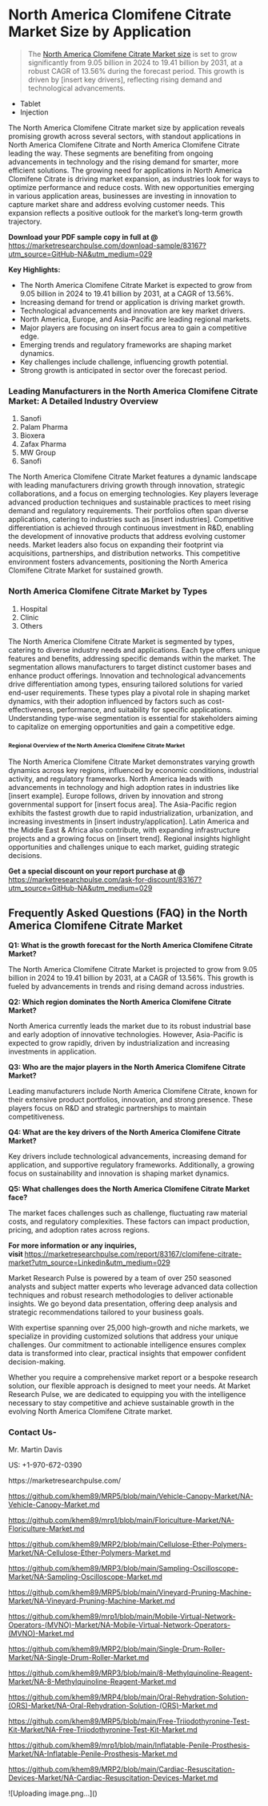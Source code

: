 <h1>North America Clomifene Citrate Market&nbsp;Size by Application</h1><blockquote><p>The <a href="https://marketresearchpulse.com/download-sample/83167?utm_source=GitHub-NA&amp;utm_medium=029">North America Clomifene Citrate Market size</a> is set to grow significantly from 9.05 billion in 2024 to 19.41 billion by 2031, at a robust CAGR of 13.56% during the forecast period. This growth is driven by [insert key drivers], reflecting rising demand and technological advancements.</p></blockquote><ul><li>Tablet<li> Injection</li></ul><p>The North America Clomifene Citrate market size by application reveals promising growth across several sectors, with standout applications in North America Clomifene Citrate and North America Clomifene Citrate leading the way. These segments are benefiting from ongoing advancements in technology and the rising demand for smarter, more efficient solutions. The growing need for applications in North America Clomifene Citrate is driving market expansion, as industries look for ways to optimize performance and reduce costs. With new opportunities emerging in various application areas, businesses are investing in innovation to capture market share and address evolving customer needs. This expansion reflects a positive outlook for the market’s long-term growth trajectory.</p><p><strong>Download your PDF sample copy in full at @ </strong><a href="https://marketresearchpulse.com/download-sample/83167?utm_source=GitHub-NA&amp;utm_medium=029">https://marketresearchpulse.com/download-sample/83167?utm_source=GitHub-NA&amp;utm_medium=029</a></p><p><strong>Key Highlights: </strong></p><ul><li>The North America Clomifene Citrate Market is expected to grow from 9.05 billion in 2024 to 19.41 billion by 2031, at a CAGR of 13.56%.</li><li>Increasing demand for trend or application is driving market growth.</li><li>Technological advancements and innovation are key market drivers.</li><li>North America, Europe, and Asia-Pacific are leading regional markets.</li><li>Major players are focusing on insert focus area to gain a competitive edge.</li><li>Emerging trends and regulatory frameworks are shaping market dynamics.</li><li>Key challenges include challenge, influencing growth potential.</li><li>Strong growth is anticipated in sector over the forecast period.</li></ul><h3>Leading Manufacturers in the North America Clomifene Citrate Market: A Detailed Industry Overview</h3><ol><li>Sanofi</li><li>Palam Pharma</li><li>Bioxera</li><li>Zafax Pharma</li><li>MW Group</li><li>Sanofi</li></ol><div class="flex max-w-full flex-col flex-grow"><div class="min-h-8 text-message flex w-full flex-col items-end gap-2 whitespace-normal break-words [.text-message+&amp;]:mt-5" dir="auto" data-message-author-role="assistant" data-message-id="fd8432e4-4910-450d-b182-61b7bfb0a01f" data-message-model-slug="gpt-4o"><div class="flex w-full flex-col gap-1 empty:hidden first:pt-[3px]"><div class="markdown prose w-full break-words dark:prose-invert light"><p>The North America Clomifene Citrate Market features a dynamic landscape with leading manufacturers driving growth through innovation, strategic collaborations, and a focus on emerging technologies. Key players leverage advanced production techniques and sustainable practices to meet rising demand and regulatory requirements. Their portfolios often span diverse applications, catering to industries such as [insert industries]. Competitive differentiation is achieved through continuous investment in R&amp;D, enabling the development of innovative products that address evolving customer needs. Market leaders also focus on expanding their footprint via acquisitions, partnerships, and distribution networks. This competitive environment fosters advancements, positioning the North America Clomifene Citrate Market for sustained growth.</p></div></div></div></div><h3>North America Clomifene Citrate Market by Types</h3><ol><li>Hospital<li> Clinic<li> Others</li></ol><div class="flex max-w-full flex-col flex-grow"><div class="min-h-8 text-message flex w-full flex-col items-end gap-2 whitespace-normal break-words [.text-message+&amp;]:mt-5" dir="auto" data-message-author-role="assistant" data-message-id="084470be-0bb7-4664-bddf-5156b4f41249" data-message-model-slug="gpt-4o-mini"><div class="flex w-full flex-col gap-1 empty:hidden first:pt-[3px]"><div class="markdown prose w-full break-words dark:prose-invert light"><p>The North America Clomifene Citrate Market is segmented by types, catering to diverse industry needs and applications. Each type offers unique features and benefits, addressing specific demands within the market. The segmentation allows manufacturers to target distinct customer bases and enhance product offerings. Innovation and technological advancements drive differentiation among types, ensuring tailored solutions for varied end-user requirements. These types play a pivotal role in shaping market dynamics, with their adoption influenced by factors such as cost-effectiveness, performance, and suitability for specific applications. Understanding type-wise segmentation is essential for stakeholders aiming to capitalize on emerging opportunities and gain a competitive edge.</p></div></div></div></div><h3><span style="font-size: 11px;">Regional Overview of the North America Clomifene Citrate Market</span></h3><div class="flex max-w-full flex-col flex-grow"><div class="min-h-8 text-message flex w-full flex-col items-end gap-2 whitespace-normal break-words [.text-message+&amp;]:mt-5" dir="auto" data-message-author-role="assistant" data-message-id="e9038762-ce64-4e30-91c9-9bd413514231" data-message-model-slug="gpt-4o-mini"><div class="flex w-full flex-col gap-1 empty:hidden first:pt-[3px]"><div class="markdown prose w-full break-words dark:prose-invert light"><p>The North America Clomifene Citrate Market demonstrates varying growth dynamics across key regions, influenced by economic conditions, industrial activity, and regulatory frameworks. North America leads with advancements in technology and high adoption rates in industries like [insert example]. Europe follows, driven by innovation and strong governmental support for [insert focus area]. The Asia-Pacific region exhibits the fastest growth due to rapid industrialization, urbanization, and increasing investments in [insert industry/application]. Latin America and the Middle East &amp; Africa also contribute, with expanding infrastructure projects and a growing focus on [insert trend]. Regional insights highlight opportunities and challenges unique to each market, guiding strategic decisions.</p></div></div></div></div><p><strong>Get a special discount on your report purchase at @ </strong><a href="https://marketresearchpulse.com/ask-for-discount/83167?utm_source=GitHub-NA&amp;utm_medium=029">https://marketresearchpulse.com/ask-for-discount/83167?utm_source=GitHub-NA&amp;utm_medium=029</a></p><h2>Frequently Asked Questions (FAQ) in the North America Clomifene Citrate Market</h2><p><strong>Q1: What is the growth forecast for the North America Clomifene Citrate Market?</strong></p><p>The North America Clomifene Citrate Market is projected to grow from 9.05 billion in 2024 to 19.41 billion by 2031, at a CAGR of 13.56%. This growth is fueled by advancements in trends and rising demand across industries.</p><p><strong>Q2: Which region dominates the North America Clomifene Citrate Market?</strong></p><p>North America currently leads the market due to its robust industrial base and early adoption of innovative technologies. However, Asia-Pacific is expected to grow rapidly, driven by industrialization and increasing investments in application.</p><p><strong>Q3: Who are the major players in the North America Clomifene Citrate Market?</strong></p><p>Leading manufacturers include North America Clomifene Citrate, known for their extensive product portfolios, innovation, and strong presence. These players focus on R&amp;D and strategic partnerships to maintain competitiveness.</p><p><strong>Q4: What are the key drivers of the North America Clomifene Citrate Market?</strong></p><p>Key drivers include technological advancements, increasing demand for application, and supportive regulatory frameworks. Additionally, a growing focus on sustainability and innovation is shaping market dynamics.</p><p><strong>Q5: What challenges does the North America Clomifene Citrate Market face?</strong></p><p>The market faces challenges such as challenge, fluctuating raw material costs, and regulatory complexities. These factors can impact production, pricing, and adoption rates across regions.</p><p><strong>For more information or any inquiries, visit&nbsp;</strong><a href="https://marketresearchpulse.com/report/83167/clomifene-citrate-market?utm_source=Linkedin&utm_medium=029">https://marketresearchpulse.com/report/83167/clomifene-citrate-market?utm_source=Linkedin&utm_medium=029</a></p><p>Market Research Pulse is powered by a team of over 250 seasoned analysts and subject matter experts who leverage advanced data collection techniques and robust research methodologies to deliver actionable insights. We go beyond data presentation, offering deep analysis and strategic recommendations tailored to your business goals.</p><p>With expertise spanning over 25,000 high-growth and niche markets, we specialize in providing customized solutions that address your unique challenges. Our commitment to actionable intelligence ensures complex data is transformed into clear, practical insights that empower confident decision-making.</p><p>Whether you require a comprehensive market report or a bespoke research solution, our flexible approach is designed to meet your needs. At Market Research Pulse, we are dedicated to equipping you with the intelligence necessary to stay competitive and achieve sustainable growth in the evolving North America Clomifene Citrate market.</p><h3><strong>Contact Us-</strong></h3><p>Mr. Martin Davis</p><p>US: +1-970-672-0390</p><p>https://marketresearchpulse.com/</p><p><a href="https://github.com/khem89/MRP5/blob/main/Vehicle-Canopy-Market/NA-Vehicle-Canopy-Market.md">https://github.com/khem89/MRP5/blob/main/Vehicle-Canopy-Market/NA-Vehicle-Canopy-Market.md</a></p><p><a href="https://github.com/khem89/mrp1/blob/main/Floriculture-Market/NA-Floriculture-Market.md">https://github.com/khem89/mrp1/blob/main/Floriculture-Market/NA-Floriculture-Market.md</a></p><p><a href="https://github.com/khem89/MRP2/blob/main/Cellulose-Ether-Polymers-Market/NA-Cellulose-Ether-Polymers-Market.md">https://github.com/khem89/MRP2/blob/main/Cellulose-Ether-Polymers-Market/NA-Cellulose-Ether-Polymers-Market.md</a></p><p><a href="https://github.com/khem89/MRP3/blob/main/Sampling-Oscilloscope-Market/NA-Sampling-Oscilloscope-Market.md">https://github.com/khem89/MRP3/blob/main/Sampling-Oscilloscope-Market/NA-Sampling-Oscilloscope-Market.md</a></p><p><a href="https://github.com/khem89/MRP5/blob/main/Vineyard-Pruning-Machine-Market/NA-Vineyard-Pruning-Machine-Market.md">https://github.com/khem89/MRP5/blob/main/Vineyard-Pruning-Machine-Market/NA-Vineyard-Pruning-Machine-Market.md</a></p><p><a href="https://github.com/khem89/mrp1/blob/main/Mobile-Virtual-Network-Operators-(MVNO)-Market/NA-Mobile-Virtual-Network-Operators-(MVNO)-Market.md">https://github.com/khem89/mrp1/blob/main/Mobile-Virtual-Network-Operators-(MVNO)-Market/NA-Mobile-Virtual-Network-Operators-(MVNO)-Market.md</a></p><p><a href="https://github.com/khem89/MRP2/blob/main/Single-Drum-Roller-Market/NA-Single-Drum-Roller-Market.md">https://github.com/khem89/MRP2/blob/main/Single-Drum-Roller-Market/NA-Single-Drum-Roller-Market.md</a></p><p><a href="https://github.com/khem89/MRP3/blob/main/8-Methylquinoline-Reagent-Market/NA-8-Methylquinoline-Reagent-Market.md">https://github.com/khem89/MRP3/blob/main/8-Methylquinoline-Reagent-Market/NA-8-Methylquinoline-Reagent-Market.md</a></p><p><a href="https://github.com/khem89/MRP4/blob/main/Oral-Rehydration-Solution-(ORS)-Market/NA-Oral-Rehydration-Solution-(ORS)-Market.md">https://github.com/khem89/MRP4/blob/main/Oral-Rehydration-Solution-(ORS)-Market/NA-Oral-Rehydration-Solution-(ORS)-Market.md</a></p><p><a href="https://github.com/khem89/MRP5/blob/main/Free-Triiodothyronine-Test-Kit-Market/NA-Free-Triiodothyronine-Test-Kit-Market.md">https://github.com/khem89/MRP5/blob/main/Free-Triiodothyronine-Test-Kit-Market/NA-Free-Triiodothyronine-Test-Kit-Market.md</a></p><p><a href="https://github.com/khem89/mrp1/blob/main/Inflatable-Penile-Prosthesis-Market/NA-Inflatable-Penile-Prosthesis-Market.md">https://github.com/khem89/mrp1/blob/main/Inflatable-Penile-Prosthesis-Market/NA-Inflatable-Penile-Prosthesis-Market.md</a></p><p><a href="https://github.com/khem89/MRP2/blob/main/Cardiac-Resuscitation-Devices-Market/NA-Cardiac-Resuscitation-Devices-Market.md">https://github.com/khem89/MRP2/blob/main/Cardiac-Resuscitation-Devices-Market/NA-Cardiac-Resuscitation-Devices-Market.md</a></p>
![Uploading image.png…]()
